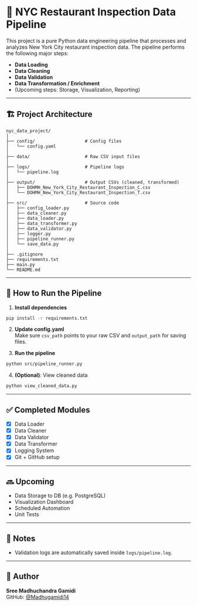 # 🗽 NYC Restaurant Inspection Data Pipeline

This project is a pure Python data engineering pipeline that processes and analyzes New York City restaurant inspection data. The pipeline performs the following major steps:

- **Data Loading**
- **Data Cleaning**
- **Data Validation**
- **Data Transformation / Enrichment**
- (Upcoming steps: Storage, Visualization, Reporting)

---

## 🏗️ Project Architecture

```
nyc_data_project/
│
├── config/                   # Config files
│   └── config.yaml
│
├── data/                     # Raw CSV input files
│
├── logs/                     # Pipeline logs
│   └── pipeline.log
│
├── output/                   # Output CSVs (cleaned, transformed)
│   ├── DOHMH_New_York_City_Restaurant_Inspection_C.csv
│   └── DOHMH_New_York_City_Restaurant_Inspection_T.csv
│
├── src/                      # Source code
│   ├── config_loader.py
│   ├── data_cleaner.py
│   ├── data_loader.py
│   ├── data_transformer.py
│   ├── data_validator.py
│   ├── logger.py
│   ├── pipeline_runner.py
│   └── save_data.py
│
├── .gitignore
├── requirements.txt
├── main.py
└── README.md
```

---

## 🧪 How to Run the Pipeline

1. **Install dependencies**  
```bash
pip install -r requirements.txt
```

2. **Update config.yaml**  
Make sure `csv_path` points to your raw CSV and `output_path` for saving files.

3. **Run the pipeline**  
```bash
python src/pipeline_runner.py
```

4. **(Optional)**: View cleaned data  
```bash
python view_cleaned_data.py
```

---

## ✅ Completed Modules

- [x] Data Loader
- [x] Data Cleaner
- [x] Data Validator
- [x] Data Transformer
- [x] Logging System
- [x] Git + GitHub setup

---

## 🔜 Upcoming

- Data Storage to DB (e.g. PostgreSQL)
- Visualization Dashboard
- Scheduled Automation
- Unit Tests

---

## 📒 Notes

- Validation logs are automatically saved inside `logs/pipeline.log`.

---

## 📌 Author

**Sree Madhuchandra Gamidi**  
GitHub: [@Madhugamidi14](https://github.com/Madhugamidi14)
